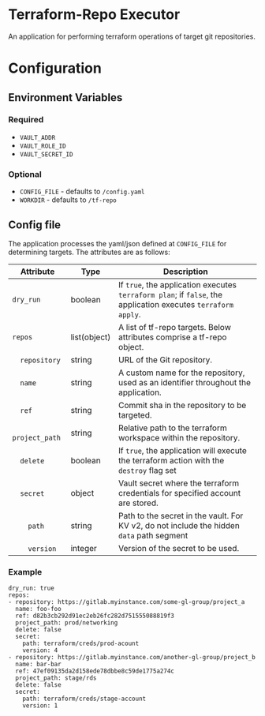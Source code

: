 # Terraform-Repo Executor

An application for performing terraform operations of target git repositories.

# Configuration 

## Environment Variables
### Required
* `VAULT_ADDR`
* `VAULT_ROLE_ID`
* `VAULT_SECRET_ID`
### Optional
* `CONFIG_FILE` - defaults to `/config.yaml`
* `WORKDIR` - defaults to `/tf-repo`

## Config file
The application processes the yaml/json defined at `CONFIG_FILE` for determining targets. The attributes are as follows:

| Attribute                | Type    | Description                                                                                                       |
|--------------------------|---------|-------------------------------------------------------------------------------------------------------------------|
| `dry_run`                | boolean | If `true`, the application executes `terraform plan`; if `false`, the application executes `terraform apply`.    |
| `repos`                | list(object) | A list of tf-repo targets. Below attributes comprise a tf-repo object.    |
| &emsp;`repository`       | string  | URL of the Git repository.                                                                                    |
| &emsp;`name`             | string  | A custom name for the repository, used as an identifier throughout the application.                               |
| &emsp;`ref`              | string  | Commit sha in the repository to be targeted.                           |
| &emsp;`project_path`     | string  | Relative path to the terraform workspace within the repository.                                                           |
| &emsp;`delete`           | boolean | If `true`, the application will execute the terraform action with the `destroy` flag set                |
| &emsp;`secret`     | object  | Vault secret where the terraform credentials for specified account are stored.                        |
| &emsp;&emsp;`path` | string  | Path to the secret in the vault. For KV v2, do not include the hidden `data` path segment                                                                               |
| &emsp;&emsp;`version` | integer | Version of the secret to be used.                                                                              |

### Example
``` 
dry_run: true
repos: 
- repository: https://gitlab.myinstance.com/some-gl-group/project_a
  name: foo-foo
  ref: d82b3cb292d91ec2eb26fc282d751555088819f3
  project_path: prod/networking
  delete: false
  secret:
    path: terraform/creds/prod-acount
    version: 4
- repository: https://gitlab.myinstance.com/another-gl-group/project_b
  name: bar-bar
  ref: 47ef09135da2d158ede78dbbe8c59de1775a274c
  project_path: stage/rds
  delete: false
  secret:
    path: terraform/creds/stage-account
    version: 1
```
